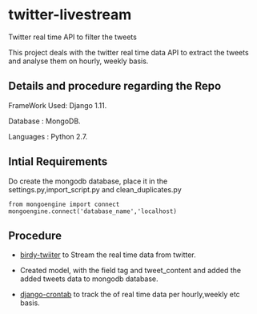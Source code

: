 # twitter-livestream

Twitter real time API to filter the tweets


This project deals with the twitter real time data API to extract the tweets and analyse them on hourly, weekly basis.

## Details and procedure regarding the Repo 

FrameWork Used: Django 1.11.

Database : MongoDB.

Languages : Python 2.7.

## Intial Requirements

Do create the mongodb database, place it in the settings.py,import_script.py and clean_duplicates.py

```
from mongoengine import connect
mongoengine.connect('database_name','localhost)

```

## Procedure

- [birdy-twiiter](https://github.com/inueni/birdy) to Stream the real time data from twitter.

- Created model, with the field tag and tweet_content and added the added tweets data to mongodb database.

- [django-crontab](https://pypi.python.org/pypi/django-crontab) to track the of real time data per hourly,weekly etc basis. 


